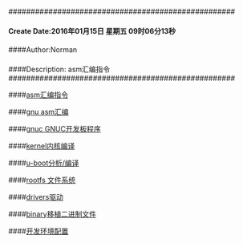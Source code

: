 ###################################################
#### Create Date:2016年01月15日 星期五 09时06分13秒
####
####Author:Norman
####
####Description: asm汇编指令
###################################################

####[asm汇编指令](./asm)

####[gnu asm汇编](./gnuasm)

####[gnuc GNUC开发板程序](./gnuc/)

####[kernel内核编译](./kernel)

####[u-boot分析/编译](./u-boot/)

####[rootfs 文件系统](./rootfs/)

####[drivers驱动](./driver/)

####[binary移植二进制文件](./binary)

####[开发环境配置](./arm_develop.md)
